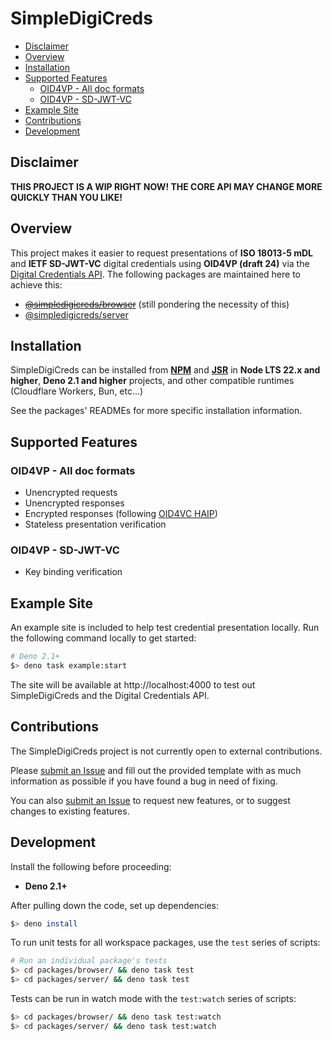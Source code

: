 # SimpleDigiCreds <!-- omit in toc -->

- [Disclaimer](#disclaimer)
- [Overview](#overview)
- [Installation](#installation)
- [Supported Features](#supported-features)
  - [OID4VP - All doc formats](#oid4vp---all-doc-formats)
  - [OID4VP - SD-JWT-VC](#oid4vp---sd-jwt-vc)
- [Example Site](#example-site)
- [Contributions](#contributions)
- [Development](#development)

## Disclaimer

**THIS PROJECT IS A WIP RIGHT NOW! THE CORE API MAY CHANGE MORE QUICKLY THAN YOU LIKE!**

## Overview

This project makes it easier to request presentations of **ISO 18013-5 mDL** and **IETF SD-JWT-VC**
digital credentials using **OID4VP (draft 24)** via the
[Digital Credentials API](https://w3c-fedid.github.io/digital-credentials/). The following packages
are maintained here to achieve this:

- ~~[@simpledigicreds/browser](https://github.com/MasterKale/SimpleDigiCreds/tree/main/packages/browser)~~
  (still pondering the necessity of this)
- [@simpledigicreds/server](https://github.com/MasterKale/SimpleDigiCreds/tree/main/packages/server)

## Installation

SimpleDigiCreds can be installed from **[NPM](https://www.npmjs.com/search?q=%40simpledigicreds)**
and **[JSR](https://jsr.io/@simpledigicreds)** in **Node LTS 22.x and higher**, **Deno 2.1 and
higher** projects, and other compatible runtimes (Cloudflare Workers, Bun, etc...)

See the packages' READMEs for more specific installation information.

## Supported Features

### OID4VP - All doc formats

- Unencrypted requests
- Unencrypted responses
- Encrypted responses (following
  [OID4VC HAIP](https://openid.net/specs/openid4vc-high-assurance-interoperability-profile-1_0-03.html#section-6))
- Stateless presentation verification

### OID4VP - SD-JWT-VC

- Key binding verification

## Example Site

An example site is included to help test credential presentation locally. Run the following command
locally to get started:

```sh
# Deno 2.1+
$> deno task example:start
```

The site will be available at http://localhost:4000 to test out SimpleDigiCreds and the Digital
Credentials API.

## Contributions

The SimpleDigiCreds project is not currently open to external contributions.

Please [submit an Issue](https://github.com/MasterKale/SimpleDigiCreds/issues/new/choose) and fill
out the provided template with as much information as possible if you have found a bug in need of
fixing.

You can also [submit an Issue](https://github.com/MasterKale/SimpleDigiCreds/issues/new/choose) to
request new features, or to suggest changes to existing features.

## Development

Install the following before proceeding:

- **Deno 2.1+**

After pulling down the code, set up dependencies:

```sh
$> deno install
```

To run unit tests for all workspace packages, use the `test` series of scripts:

```sh
# Run an individual package's tests
$> cd packages/browser/ && deno task test
$> cd packages/server/ && deno task test
```

Tests can be run in watch mode with the `test:watch` series of scripts:

```sh
$> cd packages/browser/ && deno task test:watch
$> cd packages/server/ && deno task test:watch
```
